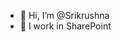 - 👋 Hi, I’m @Srikrushna
- 👀 I work in SharePoint

<!---
Srikrushna/Srikrushna is a ✨ special ✨ repository because its `README.md` (this file) appears on your GitHub profile.
You can click the Preview link to take a look at your changes.
--->
